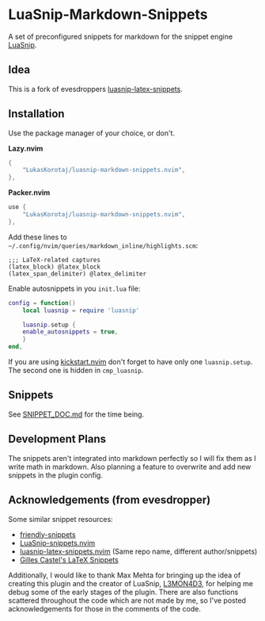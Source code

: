 # LuaSnip-Markdown-Snippets

A set of preconfigured snippets for markdown for the snippet engine [LuaSnip](https://github.com/L3MON4D3/LuaSnip).


## Idea
This is a fork of evesdroppers [luasnip-latex-snippets](https://github.com/evesdropper/luasnip-latex-snippets.nvim).


## Installation

Use the package manager of your choice, or don't.

**Lazy.nvim**
```lua
{
    "LukasKorotaj/luasnip-markdown-snippets.nvim",
},
```

**Packer.nvim**
```lua
use {
    "LukasKorotaj/luasnip-markdown-snippets.nvim",
},
```

Add these lines to `~/.config/nvim/queries/markdown_inline/highlights.scm`:

```
;;; LaTeX-related captures
(latex_block) @latex_block
(latex_span_delimiter) @latex_delimiter
```

Enable autosnippets in you `init.lua` file: 
```lua
config = function()
    local luasnip = require 'luasnip'

    luasnip.setup {
	enable_autosnippets = true,
    }
end,
```
If you are using [kickstart.nvim](https://github.com/nvim-lua/kickstart.nvim) don't forget to have only one `luasnip.setup`. The second one is hidden in `cmp_luasnip`.

## Snippets
See [SNIPPET_DOC.md](./SNIPPETS_DOC.md) for the time being.

## Development Plans

The snippets aren't integrated into markdown perfectly so I will fix them as I write math in markdown. Also planning a feature to overwrite and add new snippets in the plugin config.

## Acknowledgements (from evesdropper)
Some similar snippet resources:
- [friendly-snippets](https://github.com/rafamadriz/friendly-snippets/)
- [LuaSnip-snippets.nvim](https://github.com/molleweide/LuaSnip-snippets.nvim)
- [luasnip-latex-snippets.nvim](https://github.com/iurimateus/luasnip-latex-snippets.nvim) (Same repo name, different author/snippets)
- [Gilles Castel's LaTeX Snippets](https://github.com/gillescastel/latex-snippets)

Additionally, I would like to thank Max Mehta for bringing up the idea of creating this plugin and the creator of LuaSnip, [L3MON4D3](https://github.com/L3MON4D3), for helping me debug some of the early stages of the plugin. There are also functions scattered throughout the code which are not made by me, so I've posted acknowledgements for those in the comments of the code.
